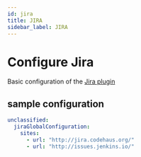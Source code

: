 ```yaml
---
id: jira
title: JIRA
sidebar_label: JIRA
---
```


# Configure Jira

Basic configuration of the [Jira plugin](https://plugins.jenkins.io/jira)

## sample configuration

```yaml
unclassified:
  jiraGlobalConfiguration:
    sites:
      - url: "http://jira.codehaus.org/"
      - url: "http://issues.jenkins.io/"
```
